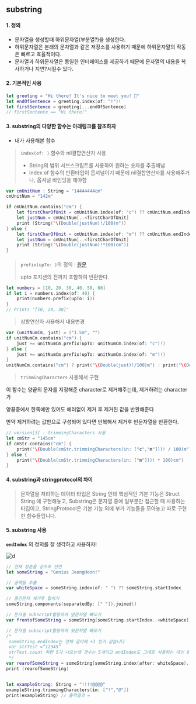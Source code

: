 ## substring



#### 1. 정의

- 문자열을 생성할때 하위문자열(부분열?)을 생성한다.
- 하위문자열은 본래의 문자열과 같은 저장소를 사용하기 때문에 하위문자얄의 작동은 빠르고 효율적이다.
- 문자열과 하위문자열은 동일한 인터페이스를 제공하기 때문에 문자열의 내용을 복사하거나 지연?시킬수 있다.



#### 2. 기본적인 사용

```swift
let greeting = "Hi there! It's nice to meet you! 👋"
let endOfSentence = greeting.index(of: "!")!
let firstSentence = greeting[...endOfSentence]
// firstSentence == "Hi there!"
```



#### 3. substring의 다양한 함수는 아래링크를 참조하자

- 내가 사용해본 함수

> `index(of: )` 함수와 nil결합연산자 사용
>
> - String의 범위 서브스크립트를 사용하여 원하는 숫자를 추출해냄
> - index of 함수의 반환타입이 옵셔널이기 때문에 nil결합연산자를 사용해주거나, 옵셔널 바인딩을 해야함

```swift
var cmUnitNum : String = "14444444cm"
cmUnitNum = "142m"

if cmUnitNum.contains("cm") {
    let firstCharOfUnit = cmUnitNum.index(of: "c") ?? cmUnitNum.endIndex
    let justNum = cmUnitNum[..<firstCharOfUnit]
    print (String("\(Double(justNum)!/100)m"))
} else {
    let firstCharOfUnit = cmUnitNum.index(of: "m") ?? cmUnitNum.endIndex
    let justNum = cmUnitNum[..<firstCharOfUnit]
    print (String("\(Double(justNum)!*100)cm"))
}
```

#### 

> `prefix(upTo: )`의 정의 : [원문](https://developer.apple.com/documentation/swift/string/2893967-prefix)
>
> upto 포지션의 전까지 포함하여 반환한다.

```swift
let numbers = [10, 20, 30, 40, 50, 60]
if let i = numbers.index(of: 40) {
    print(numbers.prefix(upTo: i))
}
// Prints "[10, 20, 30]"
```

> 삼항연산자 사용해서 내용변경

```swift
var (unitNumCm, just) = ("1.5m", "")
if unitNumCm.contains("cm") {
    just += unitNumCm.prefix(upTo: unitNumCm.index(of: "c")!)
} else {
    just += unitNumCm.prefix(upTo: unitNumCm.index(of: "m")!)
}
unitNumCm.contains("cm") ? print("\(Double(just)!/100)m") : print("\(Double(just)!*100)cm")
```



> `trimmingCharacters` 사용해서 구현

이 함수는 양끝의 문자를 지정해준 character로 제거해주는데, 제거하려는 character가

양끝중에서 한쪽에만 있어도 에러없이 제거 후 제거된 값을 반환해준다

만약 제거하려는 값만으로 구성되어 있다면 반복해서 제거후 빈문자열을 반환한다.

```swift
// version[3] : trimmingCharacters 사용
let cmStr = "145cm"
if cmStr.contains("cm") {
    print("\(Double(cmStr.trimmingCharacters(in: ["c","m"]))! / 100)m")
} else {
    print("\(Double(cmStr.trimmingCharacters(in: ["m"]))! * 100)cm")
}
```



#### 4. substring과 stringprotocol의 차이

>문자열을 처리하는 데이터 타입은 String 인데 핵심적인 기본 기능은 Struct String 에 구현해놓고, Substring은 문자열 중에 일부분만 접근할 때 사용하는 타입이고, StringProtocol은 기본 기능 외에 부가 기능들을 모아놓고 따로 구현한 함수들입니다.



#### 5. substring 사용

**```endIndex```** 의 정의를 잘 생각하고 사용하자!  

![d](http://postfiles12.naver.net/MjAxNzEwMTlfMjU3/MDAxNTA4NDAxMTkzOTYy.pOnpvUWSswqijhQf5KCURVXRVKXnIIkEdVJ-InNCRLEg.z4foMADkHiCYh9DsS7ZVVfj3eIzsE6gnhJJf4bFpccEg.PNG.bb_9900/%EC%8A%A4%ED%81%AC%EB%A6%B0%EC%83%B7_2017-10-19_%EC%98%A4%ED%9B%84_5.19.04.png?type=w773)

```swift
// 천재 정훈을 상수로 선언
let someString = "Genius JeongHoon!"

// 공백을 추출
var whiteSpace = someString.index(of: " ") ?? someString.startIndex

// 중간문자 제거후 합치기
someString.components(separatedBy: [" "]).joined()

// 문자열 subscript활용하여 앞문자열 뺴오기
var frontofSomeString = someString[someString.startIndex..<whiteSpace]

// 문자열 subscript활용하여 뒷문자열 뺴오기
/*
 someString.endIndex는 전체 길이에 +1 인거 같습니다
 var strTest =“12345”
 strTest.count 하면 5가 나오는데 갯수는 5개이고 endIndex도 그대로 사용하는 대신 0부터 시작해서 0..<5 해서 다 출력되는게 아닌가 싶네요
 */
var rearofSomeString = someString[someString.index(after: whiteSpace)..<someString.endIndex]
print (rearofSomeString)


let exampleString: String = "!!!!@@@@"
exampleString.trimmingCharacters(in: ["!","@"])
print(exampleString) // 출력결과 = 
```



